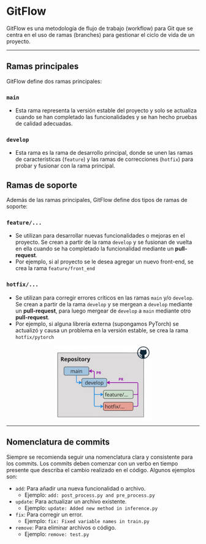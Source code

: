 # **GitFlow**
GitFlow es una metodología de flujo de trabajo (workflow) para Git que se centra en el uso de ramas (branches) para gestionar el ciclo de vida de un proyecto.

---

## **Ramas principales**
GitFlow define dos ramas principales:

### `main`
- Esta rama representa la versión estable del proyecto y solo se actualiza cuando se han completado las funcionalidades y se han hecho pruebas de calidad adecuadas.
### `develop`
- Esta rama es la rama de desarrollo principal, donde se unen las ramas de características (`feature`) y las ramas de correcciones (`hotfix`) para probar y fusionar con la rama principal.

## **Ramas de soporte**
Además de las ramas principales, GitFlow define dos tipos de ramas de soporte:

### `feature/...`
- Se utilizan para desarrollar nuevas funcionalidades o mejoras en el proyecto. Se crean a partir de la rama `develop` y se fusionan de vuelta en ella cuando se ha completado la funcionalidad mediante un **pull-request**.
- Por ejemplo, si al proyecto se le desea agregar un nuevo front-end, se crea la rama `feature/front_end`

### `hotfix/...`
- Se utilizan para corregir errores críticos en las ramas `main` y/o `develop`. Se crean a partir de la rama `develop` y se mergean a `develop` mediante un **pull-request**, para luego mergear de `develop` a `main` mediante otro **pull-request**.
- Por ejemplo, si alguna librería externa (supongamos PyTorch) se actualizó y causa un problema en la versión estable, se crea la rama `hotfix/pytorch`

<div align="center">
    <img src="git-flow-diagram.png" width="50%">
</div>

---

## **Nomenclatura de commits**
Siempre se recomienda seguir una nomenclatura clara y consistente para los commits. Los commits deben comenzar con un verbo en tiempo presente que describa el cambio realizado en el código. Algunos ejemplos son:

- `add`: Para añadir una nueva funcionalidad o archivo.
    - Ejemplo: `add: post_process.py and pre_process.py`
- `update`: Para actualizar un archivo existente.
    - Ejemplo: `update: Added new method in inference.py`
- `fix`: Para corregir un error.
    - Ejemplo: `fix: Fixed variable names in train.py`
- `remove`: Para eliminar archivos o código.
    - Ejemplo: `remove: test.py`
